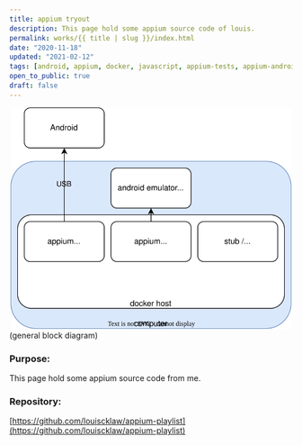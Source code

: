 ```yaml
---
title: appium tryout
description: This page hold some appium source code of louis.
permalink: works/{{ title | slug }}/index.html
date: "2020-11-18"
updated: "2021-02-12"
tags: [android, appium, docker, javascript, appium-tests, appium-android, testing]
open_to_public: true
draft: false
---
```


<div style="display: flex; flex-direction: row; justify-content: center;">
  <a  href="./test_stand.svg" data-lightbox="example-1">
    <img style="max-width: 500px;"  src="./test_stand.svg" alt="image-1" />
  </a>
</div>

<div class="image-explain text-align-center" >
  (general block diagram)
</div>


### Purpose:

This page hold some appium source code from me.

### Repository:

[https://github.com/louiscklaw/appium-playlist](https://github.com/louiscklaw/appium-playlist)